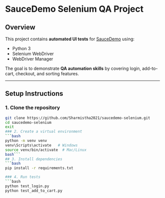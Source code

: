 # SauceDemo Selenium QA Project

## Overview
This project contains **automated UI tests** for [SauceDemo](https://www.saucedemo.com/) using:
- Python 3
- Selenium WebDriver
- WebDriver Manager

The goal is to demonstrate **QA automation skills** by covering login, add-to-cart, checkout, and sorting features.

---

## Setup Instructions
### 1. Clone the repository
```bash
git clone https://github.com/Sharmistha2021/saucedemo-selenium.git
cd saucedemo-selenium
exit
### 2. Create a virtual environment
```bash
python -m venv venv
venv\Scripts\activate   # Windows
source venv/bin/activate  # Mac/Linux
bash```
## 3. Install dependencies
```bash
pip install -r requirements.txt

### 4. Run tests
```bash
python test_login.py
python test_add_to_cart.py
